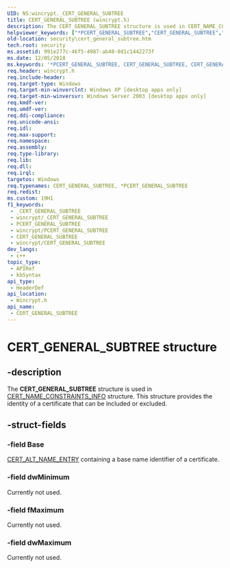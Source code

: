 ```yaml
---
UID: NS:wincrypt._CERT_GENERAL_SUBTREE
title: CERT_GENERAL_SUBTREE (wincrypt.h)
description: The CERT_GENERAL_SUBTREE structure is used in CERT_NAME_CONSTRAINTS_INFO structure. This structure provides the identity of a certificate that can be included or excluded.
helpviewer_keywords: ["*PCERT_GENERAL_SUBTREE","CERT_GENERAL_SUBTREE","CERT_GENERAL_SUBTREE structure [Security]","PCERT_GENERAL_SUBTREE","PCERT_GENERAL_SUBTREE structure pointer [Security]","_crypto2_cert_general_subtree","security.cert_general_subtree","wincrypt/CERT_GENERAL_SUBTREE","wincrypt/PCERT_GENERAL_SUBTREE"]
old-location: security\cert_general_subtree.htm
tech.root: security
ms.assetid: 991e277c-46f5-4987-ab48-0d1c1442273f
ms.date: 12/05/2018
ms.keywords: '*PCERT_GENERAL_SUBTREE, CERT_GENERAL_SUBTREE, CERT_GENERAL_SUBTREE structure [Security], PCERT_GENERAL_SUBTREE, PCERT_GENERAL_SUBTREE structure pointer [Security], _crypto2_cert_general_subtree, security.cert_general_subtree, wincrypt/CERT_GENERAL_SUBTREE, wincrypt/PCERT_GENERAL_SUBTREE'
req.header: wincrypt.h
req.include-header: 
req.target-type: Windows
req.target-min-winverclnt: Windows XP [desktop apps only]
req.target-min-winversvr: Windows Server 2003 [desktop apps only]
req.kmdf-ver: 
req.umdf-ver: 
req.ddi-compliance: 
req.unicode-ansi: 
req.idl: 
req.max-support: 
req.namespace: 
req.assembly: 
req.type-library: 
req.lib: 
req.dll: 
req.irql: 
targetos: Windows
req.typenames: CERT_GENERAL_SUBTREE, *PCERT_GENERAL_SUBTREE
req.redist: 
ms.custom: 19H1
f1_keywords:
 - _CERT_GENERAL_SUBTREE
 - wincrypt/_CERT_GENERAL_SUBTREE
 - PCERT_GENERAL_SUBTREE
 - wincrypt/PCERT_GENERAL_SUBTREE
 - CERT_GENERAL_SUBTREE
 - wincrypt/CERT_GENERAL_SUBTREE
dev_langs:
 - c++
topic_type:
 - APIRef
 - kbSyntax
api_type:
 - HeaderDef
api_location:
 - Wincrypt.h
api_name:
 - CERT_GENERAL_SUBTREE
---
```


# CERT_GENERAL_SUBTREE structure


## -description

The <b>CERT_GENERAL_SUBTREE</b> structure is used in 
<a href="/windows/desktop/api/wincrypt/ns-wincrypt-cert_name_constraints_info">CERT_NAME_CONSTRAINTS_INFO</a> structure. This structure provides the identity of a certificate that can be included or excluded.

## -struct-fields

### -field Base

<a href="/windows/desktop/api/wincrypt/ns-wincrypt-cert_alt_name_entry">CERT_ALT_NAME_ENTRY</a> containing a base name identifier of a certificate.

### -field dwMinimum

Currently not used.

### -field fMaximum

Currently not used.

### -field dwMaximum

Currently not used.